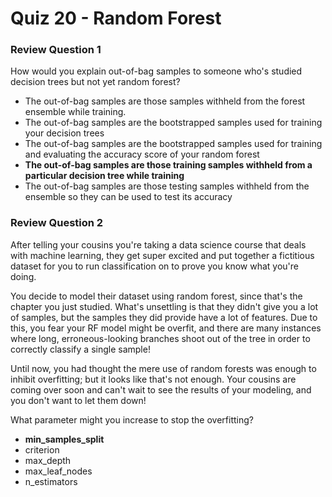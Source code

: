 # Quiz 20 - Random Forest

### Review Question 1

How would you explain out-of-bag samples to someone who's studied decision trees but not yet random forest?

- The out-of-bag samples are those samples withheld from the forest ensemble while training.
- The out-of-bag samples are the bootstrapped samples used for training your decision trees
- The out-of-bag samples are the bootstrapped samples used for training and evaluating the accuracy score of your random forest
- **The out-of-bag samples are those training samples withheld from a particular decision tree while training**
- The out-of-bag samples are those testing samples withheld from the ensemble so they can be used to test its accuracy

### Review Question 2

After telling your cousins you're taking a data science course that deals with machine learning, they get super excited and put together a fictitious dataset for you to run classification on to prove you know what you're doing.

You decide to model their dataset using random forest, since that's the chapter you just studied. What's unsettling is that they didn't give you a lot of samples, but the samples they did provide have a lot of features. Due to this, you fear your RF model might be overfit, and there are many instances where long, erroneous-looking branches shoot out of the tree in order to correctly classify a single sample!

Until now, you had thought the mere use of random forests was enough to inhibit overfitting; but it looks like that's not enough. Your cousins are coming over soon and can't wait to see the results of your modeling, and you don't want to let them down!

What parameter might you increase to stop the overfitting?

- **min_samples_split**
- criterion
- max_depth
- max_leaf_nodes
- n_estimators
